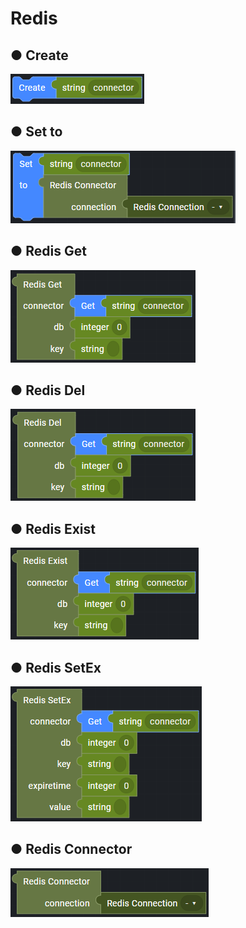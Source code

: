 # Redis

## ● Create

![](../../.gitbook/assets/image%20%28242%29.png)

## ● Set to

![](../../.gitbook/assets/image%20%28282%29.png)

## ● Redis Get

![](../../.gitbook/assets/image%20%28301%29.png)

## ● Redis Del

![](../../.gitbook/assets/image%20%28264%29.png)

## ● Redis Exist

![](../../.gitbook/assets/image%20%28276%29.png)

## ● Redis SetEx

![](../../.gitbook/assets/image%20%28312%29.png)

## ● Redis Connector

![](../../.gitbook/assets/image%20%28302%29.png)





